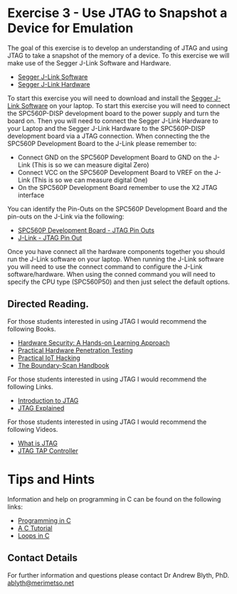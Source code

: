 # Exercise 3 - Use JTAG to Snapshot a Device for Emulation

The goal of this exercise is to develop an understanding of JTAG and using JTAG to take a snapshot of the memory of a device. To this exercise we will make use of the Segger J-Link Software and Hardware.

* [Segger J-Link Software](https://www.segger.com/downloads/jlink/)
* [Segger J-Link Hardware](https://www.segger.com/products/debug-probes/j-link/models/j-link-edu/)

To start this exercise you will need to download and install the [Segger J-Link Software](https://www.segger.com/downloads/jlink/) on your laptop. To start this exercise you will need to connect the SPC560P-DISP development board to the power supply and turn the board on. Then you will need to connect the Segger J-Link Hardware to your Laptop and the Segger J-Link Hardware to the SPC560P-DISP development board via a JTAG connection. When connecting the the SPC560P Development Board to the J-Link please remember to:

* Connect GND on the SPC560P Development Board to GND on the J-Link (This is so we can measure digital Zero)
* Connect VCC on the SPC560P Development Board to VREF on the J-Link (This is so we can measure digital One)
* On the SPC560P Development Board remember to use the X2 JTAG interface

You can identify the Pin-Outs on the SPC560P Development Board and the pin-outs on the J-Link via the following:

* [SPC560P Development Board - JTAG Pin Outs](2520506.jpg)
* [J-Link - JTAG Pin Out](PinOut.png)

Once you have connect all the hardware components together you should run the J-Link software on your laptop. When running the J-Link software you will need to use the connect command to configure the J-Link software/hardware. When using the conned command you will need to specify the CPU type (SPC560P50) and then just select the default options.  

## Directed Reading.

For those students interested in using JTAG I would recommend the following Books.

* [Hardware Security: A Hands-on Learning Approach](https://www.amazon.co.uk/Hardware-Security-Hands-Learning-Approach/dp/0128124776/ref=sr_1_11?dchild=1&keywords=JTAG&qid=1628006748&s=books&sr=1-11)
* [Practical Hardware Penetration Testing](https://www.amazon.co.uk/Practical-Hardware-Pentesting-attacking-protecting/dp/1789619130/ref=sr_1_1?dchild=1&keywords=Practical+Hardware&qid=1628006813&s=books&sr=1-1)
* [Practical IoT Hacking](https://www.amazon.co.uk/Practical-IoT-Hacking-F-Chantzis/dp/1718500904/ref=pd_bxgy_1/259-6778613-4386513?pd_rd_w=y6uo1&pf_rd_p=c7ea61ca-7168-47e3-9c8b-d84748f5b23c&pf_rd_r=K7H7Y7TTR9XDB064ZR99&pd_rd_r=b74196ca-110d-447c-8050-2e45cc971acb&pd_rd_wg=GrbLa&pd_rd_i=1718500904&psc=1)
* [The Boundary-Scan Handbook](https://www.amazon.co.uk/Boundary-Scan-Handbook-Kenneth-Parker-2015-11-12/dp/B01JXUQYJI/ref=sr_1_2?dchild=1&keywords=boundary+scan&qid=1628006876&s=books&sr=1-2)

For those students interested in using JTAG I would recommend the following Links.

* [Introduction to JTAG](https://en.wikipedia.org/wiki/JTAG)
* [JTAG Explained](https://blog.senr.io/blog/jtag-explained)

For those students interested in using JTAG I would recommend the following Videos.

* [What is JTAG](https://www.youtube.com/watch?v=TlWlLeC5BUs)
* [JTAG TAP Controller](https://www.youtube.com/watch?v=PhaqHKyAvR4)

# Tips and Hints
Information and help on programming in C can be found on the following links:
* [Programming in C](https://beginnersbook.com/2014/01/c-program-structure/)
* [A C Tutorial](https://www.cprogramming.com/tutorial/c-tutorial.html?inl=nv)
* [Loops in C](https://www.tutorialspoint.com/cprogramming/c_loops.htm)

## Contact Details

For further information and questions please contact Dr Andrew Blyth, PhD. <ablyth@merimetso.net>
